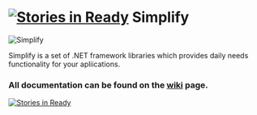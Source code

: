[![Stories in Ready](https://badge.waffle.io/i4004/simplify.png?label=ready&title=Ready)](https://waffle.io/i4004/simplify)
Simplify
========

![Simplify](https://raw.github.com/i4004/Simplify/master/Images/Icon128x128.png)

Simplify is a set of .NET framework libraries which provides daily needs functionality for your apliications.

### All documentation can be found on the [wiki](https://github.com/i4004/Simplify/wiki) page.
[![Stories in Ready](https://badge.waffle.io/i4004/simplify.png?label=ready&title=Ready)](https://waffle.io/i4004/simplify)
